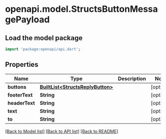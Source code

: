 # openapi.model.StructsButtonMessagePayload

## Load the model package
```dart
import 'package:openapi/api.dart';
```

## Properties
Name | Type | Description | Notes
------------ | ------------- | ------------- | -------------
**buttons** | [**BuiltList&lt;StructsReplyButton&gt;**](StructsReplyButton.md) |  | [optional] 
**footerText** | **String** |  | [optional] 
**headerText** | **String** |  | [optional] 
**text** | **String** |  | [optional] 
**to** | **String** |  | [optional] 

[[Back to Model list]](../README.md#documentation-for-models) [[Back to API list]](../README.md#documentation-for-api-endpoints) [[Back to README]](../README.md)


